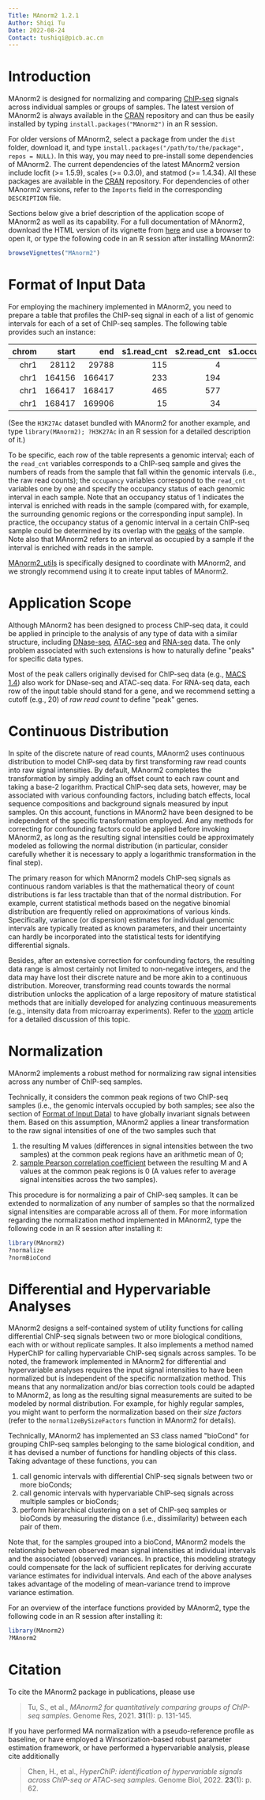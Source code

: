 ```yaml
---
Title: MAnorm2 1.2.1
Author: Shiqi Tu
Date: 2022-08-24
Contact: tushiqi@picb.ac.cn
---
```



# Introduction

MAnorm2 is designed for normalizing and comparing
[ChIP-seq](https://en.wikipedia.org/wiki/ChIP-sequencing) signals across
individual samples or groups of samples. The latest version of MAnorm2 is
always available in the [CRAN](https://cran.r-project.org) repository and
can thus be easily installed by typing `install.packages("MAnorm2")` in an
R session.

For older versions of MAnorm2, select a package from under the `dist` folder,
download it, and type `install.packages("/path/to/the/package", repos = NULL)`.
In this way, you may need to pre-install some dependencies of MAnorm2. The
current dependencies of the latest MAnorm2 version include locfit (>= 1.5.9),
scales (>= 0.3.0), and statmod (>= 1.4.34). All these packages are available in
the [CRAN](https://cran.r-project.org) repository. For dependencies of other
MAnorm2 versions, refer to the `Imports` field in the corresponding
`DESCRIPTION` file.

Sections below give a brief description
of the application scope of MAnorm2 as well as its capability. For a full
documentation of MAnorm2, download the HTML version of its vignette from
[here](https://github.com/tushiqi/MAnorm2/tree/master/utility/vignette-MAnorm2)
and use a browser to open it, or type the following code in an R session
after installing MAnorm2:

```r
browseVignettes("MAnorm2")
```


# Format of Input Data

For employing the machinery implemented in MAnorm2, you need to prepare a
table that profiles the ChIP-seq signal in each of a list of genomic intervals
for each of a set of ChIP-seq samples. The following table provides such an
instance:

| chrom|  start|    end| s1.read\_cnt| s2.read\_cnt| s1.occupancy| s2.occupancy|
|-----:|------:|------:|------------:|------------:|------------:|------------:|
|  chr1|  28112|  29788|          115|            4|            1|            0|
|  chr1| 164156| 166417|          233|          194|            1|            1|
|  chr1| 166417| 168417|          465|          577|            1|            1|
|  chr1| 168417| 169906|           15|           34|            0|            1|

(See the `H3K27Ac` dataset bundled with MAnorm2 for another example, and type
`library(MAnorm2); ?H3K27Ac` in an R session for a detailed description of it.)

To be specific, each row of the table represents a genomic interval; each of
the `read_cnt` variables corresponds to a ChIP-seq sample and gives the numbers
of reads from the sample that fall within the genomic intervals (i.e., the raw
read counts); the `occupancy` variables correspond to the `read_cnt`
variables one by one and specify the occupancy status of each genomic interval
in each sample. Note that an occupancy status of 1 indicates the interval
is enriched with reads in the sample (compared with, for example,
the surrounding genomic regions or the corresponding input sample). In
practice, the occupancy status of a genomic interval in a certain ChIP-seq
sample could be determined by its overlap with the
[peaks](https://genomebiology.biomedcentral.com/articles/10.1186/gb-2008-9-9-r137)
of the sample. Note also that MAnorm2 refers to an interval as occupied by a
sample if the interval is enriched with reads in the sample.

[MAnorm2_utils](https://github.com/tushiqi/MAnorm2_utils) is specifically
designed to coordinate with MAnorm2, and we strongly recommend using it to
create input tables of MAnorm2.


# Application Scope

Although MAnorm2 has been designed to process ChIP-seq data, it could be
applied in principle to the analysis of any type of data with a similar
structure, including
[DNase-seq](https://en.wikipedia.org/wiki/DNase-Seq),
[ATAC-seq](https://en.wikipedia.org/wiki/ATAC-seq) and
[RNA-seq](https://en.wikipedia.org/wiki/RNA-Seq) data.
The only problem associated with such extensions is how to naturally define
"peaks" for specific data types.

Most of the peak callers originally devised for ChIP-seq data
(e.g., [MACS 1.4](https://pypi.org/project/MACS/)) also
work for DNase-seq and ATAC-seq data. For RNA-seq data, each row of the input
table should stand for a gene, and we recommend setting a cutoff (e.g., 20) of
*raw read count* to define "peak" genes.


# Continuous Distribution

In spite of the discrete nature of read counts, MAnorm2 uses continuous
distribution to model ChIP-seq data by first transforming raw read counts into
raw signal intensities. By default, MAnorm2 completes the transformation by
simply adding an offset count to each raw count and taking a base-2 logarithm.
Practical ChIP-seq data sets, however, may be associated with various
confounding factors, including batch effects, local sequence compositions and
background signals measured by input samples. On this account, functions in
MAnorm2 have been designed to be independent of the specific transformation
employed. And any methods for correcting for confounding factors could be
applied before invoking MAnorm2, as long as the resulting signal intensities
could be approximately modeled as following the normal distribution (in
particular, consider carefully whether it is necessary to apply a logarithmic
transformation in the final step).

The primary reason for which MAnorm2 models ChIP-seq signals as
continuous random variables is that the mathematical theory of count
distributions is far less tractable than that of the normal distribution.
For example, current statistical methods based on the negative binomial
distribution are frequently relied on approximations of various kinds.
Specifically, variance (or dispersion) estimates for individual genomic
intervals are typically treated as known parameters, and their uncertainty
can hardly be incorporated into the statistical tests for identifying
differential signals.

Besides, after an extensive correction for confounding factors,
the resulting data range is almost certainly not limited to non-negative
integers, and the data may have lost their discrete nature and be more akin
to a continuous distribution. Moreover, transforming read counts towards the
normal distribution unlocks the application of a large repository of mature
statistical methods that are initially developed for analyzing continuous
measurements (e.g., intensity data from microarray experiments). Refer to the
[voom](https://genomebiology.biomedcentral.com/articles/10.1186/gb-2014-15-2-r29)
article for a detailed discussion of this topic.


# Normalization

MAnorm2 implements a robust method for normalizing raw signal intensities
across any number of ChIP-seq samples.

Technically, it considers the common peak regions of two ChIP-seq samples
(i.e., the genomic intervals occupied by both samples; see also the section of
[Format of Input Data](#format-of-input-data)) to have globally invariant
signals between them. Based on this assumption, MAnorm2 applies a linear
transformation to the raw signal intensities of one of the two samples such
that

 1. the resulting M values (differences in signal intensities between the two
    samples) at the common peak regions have an arithmetic mean of 0;
 2. [sample Pearson correlation coefficient](https://en.wikipedia.org/wiki/Pearson_correlation_coefficient#For_a_sample)
    between the resulting M and A values at the common peak regions is 0 (A
    values refer to average signal intensities across the two samples).

This procedure is for normalizing a pair of ChIP-seq samples. It can be
extended to normalization of any number of samples so that the normalized
signal intensities are comparable across all of them. For more information
regarding the normalization method implemented in MAnorm2, type the
following code in an R session after installing it:

```r
library(MAnorm2)
?normalize
?normBioCond
```


# Differential and Hypervariable Analyses

MAnorm2 designs a self-contained system of utility functions for calling
differential ChIP-seq signals between two or more biological conditions, 
each with or without replicate samples. It also implements a method named
HyperChIP for calling hypervariable ChIP-seq signals across samples. To be
noted, the framework implemented in MAnorm2 for differential and hypervariable
analyses requires the input signal intensities to have been normalized but 
is independent of the specific normalization method. 
This means that any normalization and/or bias
correction tools could be adapted to 
MAnorm2, as long as the resulting signal measurements are suited to be
modeled by normal distribution. For example, for highly regular samples,
you might want to perform the normalization based on their *size factors*
(refer to the `normalizeBySizeFactors` function in MAnorm2 for details).

Technically, MAnorm2 has implemented an S3 class named "bioCond" for
grouping ChIP-seq samples belonging to the same biological condition,
and it has devised a number of functions for handling objects of this
class. Taking advantage of these functions, you can

 1. call genomic intervals with differential ChIP-seq signals between
    two or more bioConds;
 2. call genomic intervals with hypervariable ChIP-seq signals across multiple
    samples or bioConds;
 3. perform hierarchical clustering on a set of ChIP-seq samples or bioConds by
    measuring the distance (i.e., dissimilarity) between each pair of them.

Note that, for the samples grouped into a bioCond, MAnorm2 models the
relationship between observed mean signal intensities at individual intervals
and the associated (observed) variances. In practice, this modeling strategy
could compensate for the lack of sufficient replicates for deriving accurate
variance estimates for individual intervals. And each of the above
analyses takes advantage of the modeling of mean-variance trend to improve
variance estimation.

For an overview of the interface functions provided by MAnorm2, type the
following code in an R session after installing it:

```r
library(MAnorm2)
?MAnorm2
```


# Citation

To cite the MAnorm2 package in publications, please use

> Tu, S., et al.,
> *MAnorm2 for quantitatively comparing groups of ChIP-seq samples*.
> Genome Res, 2021. **31**(1): p. 131-145.

If you have performed MA normalization with a pseudo-reference profile as
baseline, or have employed a Winsorization-based robust parameter estimation
framework, or have performed a hypervariable analysis,
please cite additionally

> Chen, H., et al.,
> *HyperChIP: identification of hypervariable signals across ChIP-seq or ATAC-seq samples*.
> Genome Biol, 2022. **23**(1): p. 62.


